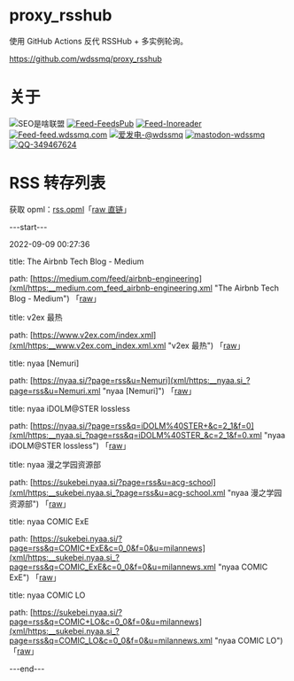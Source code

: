 # proxy_rsshub

使用 GitHub Actions 反代 RSSHub + 多实例轮询。

https://github.com/wdssmq/proxy_rsshub

# 关于

<p><img src="https://img.shields.io/badge/-SEO%E6%98%AF%E5%95%A5%E8%81%94%E7%9B%9F-yellowgreen" title="SEO是啥联盟" alt="SEO是啥联盟"> <a target="_blank" title="Feed-FeedsPub" href="https://feeds.pub/feed/https%3A%2F%2Fwww.wdssmq.com%2Ffeed.php"><img src="https://img.shields.io/badge/Feed-FeedsPub-brightgreen" title="Feed-FeedsPub" alt="Feed-FeedsPub"></a> <a target="_blank" title="Feed-Inoreader" href="https://www.innoreader.com/feed/https%3A%2F%2Fwww.wdssmq.com%2Ffeed.php"><img src="https://img.shields.io/badge/Feed-Inoreader-blue" title="Feed-Inoreader" alt="Feed-Inoreader"></a> <a target="_blank" title="Feed-feed.wdssmq.com" href="https://feed.wdssmq.com"><img src="https://img.shields.io/badge/Feed-feed.wdssmq.com-yellow" title="Feed-feed.wdssmq.com" alt="Feed-feed.wdssmq.com"></a> <a target="_blank" title="爱发电-@wdssmq" href="https://afdian.net/@wdssmq"><img src="https://img.shields.io/badge/%E7%88%B1%E5%8F%91%E7%94%B5-%40wdssmq-blueviolet" title="爱发电-@wdssmq" alt="爱发电-@wdssmq"></a> <a target="_blank" title="mastodon-wdssmq" href="https://wxw.moe/@wdssmq"><img src="https://img.shields.io/mastodon/follow/142218?domain=https%3A%2F%2Fwxw.moe%2F" title="mastodon-wdssmq" alt="mastodon-wdssmq"></a> <a target="_blank" title="QQ-349467624" href="https://wpa.qq.com/msgrd?v=3&uin=349467624&site=qq&menu=yes"><img src="https://img.shields.io/badge/QQ-349467624-0086F9" title="QQ-349467624" alt="QQ-349467624"></a></p>

# RSS 转存列表

获取 opml：[rss.opml](rss.opml "查看 opml")「[raw 直链](rss.opml?raw=true "raw 直链")」

---start---

2022-09-09 00:27:36

title: The Airbnb Tech Blog - Medium

path: [https://medium.com/feed/airbnb-engineering](xml/https:__medium.com_feed_airbnb-engineering.xml "The Airbnb Tech Blog - Medium") 「[raw](xml/https:__medium.com_feed_airbnb-engineering.xml?raw=true "The Airbnb Tech Blog - Medium")」

title: v2ex 最热

path: [https://www.v2ex.com/index.xml](xml/https:__www.v2ex.com_index.xml.xml "v2ex 最热") 「[raw](xml/https:__www.v2ex.com_index.xml.xml?raw=true "v2ex 最热")」

title: nyaa [Nemuri]

path: [https://nyaa.si/?page=rss&u=Nemuri](xml/https:__nyaa.si_?page=rss&u=Nemuri.xml "nyaa [Nemuri]") 「[raw](xml/https:__nyaa.si_?page=rss&u=Nemuri.xml?raw=true "nyaa [Nemuri]")」

title: nyaa iDOLM@STER lossless

path: [https://nyaa.si/?page=rss&q=iDOLM%40STER+&c=2_1&f=0](xml/https:__nyaa.si_?page=rss&q=iDOLM%40STER_&c=2_1&f=0.xml "nyaa iDOLM@STER lossless") 「[raw](xml/https:__nyaa.si_?page=rss&q=iDOLM%40STER_&c=2_1&f=0.xml?raw=true "nyaa iDOLM@STER lossless")」

title: nyaa 漫之学园资源部

path: [https://sukebei.nyaa.si/?page=rss&u=acg-school](xml/https:__sukebei.nyaa.si_?page=rss&u=acg-school.xml "nyaa 漫之学园资源部") 「[raw](xml/https:__sukebei.nyaa.si_?page=rss&u=acg-school.xml?raw=true "nyaa 漫之学园资源部")」

title: nyaa COMIC ExE

path: [https://sukebei.nyaa.si/?page=rss&q=COMIC+ExE&c=0_0&f=0&u=milannews](xml/https:__sukebei.nyaa.si_?page=rss&q=COMIC_ExE&c=0_0&f=0&u=milannews.xml "nyaa COMIC ExE") 「[raw](xml/https:__sukebei.nyaa.si_?page=rss&q=COMIC_ExE&c=0_0&f=0&u=milannews.xml?raw=true "nyaa COMIC ExE")」

title: nyaa COMIC LO

path: [https://sukebei.nyaa.si/?page=rss&q=COMIC+LO&c=0_0&f=0&u=milannews](xml/https:__sukebei.nyaa.si_?page=rss&q=COMIC_LO&c=0_0&f=0&u=milannews.xml "nyaa COMIC LO") 「[raw](xml/https:__sukebei.nyaa.si_?page=rss&q=COMIC_LO&c=0_0&f=0&u=milannews.xml?raw=true "nyaa COMIC LO")」


---end---
